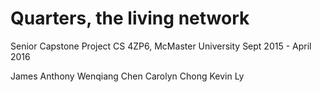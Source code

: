 # Quarters, the living network

Senior Capstone Project
CS 4ZP6, McMaster University
Sept 2015 - April 2016

James Anthony
Wenqiang Chen
Carolyn Chong
Kevin Ly